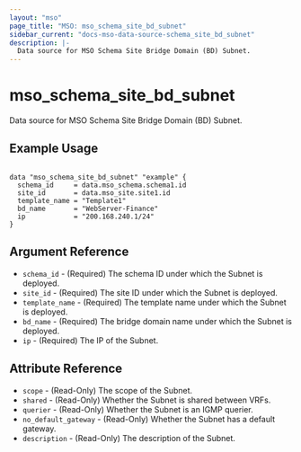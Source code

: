 ```yaml
---
layout: "mso"
page_title: "MSO: mso_schema_site_bd_subnet"
sidebar_current: "docs-mso-data-source-schema_site_bd_subnet"
description: |-
  Data source for MSO Schema Site Bridge Domain (BD) Subnet.
---
```


# mso_schema_site_bd_subnet #

Data source for MSO Schema Site Bridge Domain (BD) Subnet.

## Example Usage ##

```hcl

data "mso_schema_site_bd_subnet" "example" {
  schema_id     = data.mso_schema.schema1.id
  site_id       = data.mso_site.site1.id
  template_name = "Template1"
  bd_name       = "WebServer-Finance"
  ip            = "200.168.240.1/24"
}

```

## Argument Reference ##

* `schema_id` - (Required) The schema ID under which the Subnet is deployed.
* `site_id` - (Required) The site ID under which the Subnet is deployed.
* `template_name` - (Required) The template name under which the Subnet is deployed.
* `bd_name` - (Required)  The bridge domain name under which the Subnet is deployed.
* `ip` - (Required) The IP of the Subnet.

## Attribute Reference ##

* `scope` - (Read-Only) The scope of the Subnet.
* `shared` - (Read-Only) Whether the Subnet is shared between VRFs.
* `querier` - (Read-Only) Whether the Subnet is an IGMP querier.
* `no_default_gateway` - (Read-Only) Whether the Subnet has a default gateway.
* `description` - (Read-Only) The description of the Subnet.

